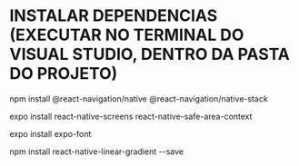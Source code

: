 # INSTALAR DEPENDENCIAS (EXECUTAR NO TERMINAL DO VISUAL STUDIO, DENTRO DA PASTA DO PROJETO)
npm install @react-navigation/native @react-navigation/native-stack

expo install react-native-screens react-native-safe-area-context

expo install expo-font

npm install react-native-linear-gradient --save
